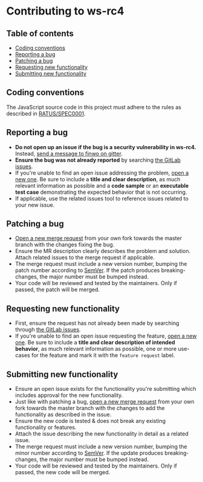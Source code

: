 # Contributing to ws-rc4

## Table of contents

 - [Coding conventions](#coding-conventions)
 - [Reporting a bug](#reporting-a-bug)
 - [Patching a bug](#patching-a-bug)
 - [Requesting new functionality](#requesting-new-functionality)
 - [Submitting new functionality](#submitting-new-functionality)


## Coding conventions

The JavaScript source code in this project must adhere to the rules as described in [RATUS/SPEC0001][RATUS/SPEC0001].

## Reporting a bug

 - **Do not open up an issue if the bug is a security vulnerability in ws-rc4.** Instead,
   [send a message to finwo on gitter][gitter/finwo].
 - **Ensure the bug was not already reported** by searching [the GitLab issues][issues].
 - If you're unable to find an open issue addressing the problem,
   [open a new one][issues/new]. Be sure to include a **title and clear description**, as much relevant information as
   possible and a **code sample** or an **executable test case** demonstrating the expected behavior that is not
   occurring.
 - If applicable, use the related issues tool to reference issues related to your new issue.

## Patching a bug

 - [Open a new merge request][merge_requests/new] from your own fork towards the master branch with the changes fixing
   the bug.
 - Ensure the MR description clearly describes the problem and solution. Attach related issues to the merge request if
   applicable.
 - The merge request must include a new version number, bumping the patch number according to [SemVer][semver]. If the
   patch produces breaking-changes, the major number must be bumped instead.
 - Your code will be reviewed and tested by the maintainers. Only if passed, the patch will be merged.

## Requesting new functionality

 - First, ensure the request has not already been made by searching through [the GitLab issues][issues].
 - If you're unable to find an open issue requesting the feature, [open a new one][issues/new]. Be sure to include a
   **title and clear description of intended behavior**, as much relevant information as possible, one or more use-cases
   for the feature and mark it with the `feature request` label.
   
## Submitting new functionality

 - Ensure an open issue exists for the functionality you're submitting which includes approval for the new
   functionality.
 - Just like with patching a bug, [open a new merge request][merge_requests/new] from your own fork towards the master
   branch with the changes to add the functionality as described in the issue.
 - Ensure the new code is tested & does not break any existing functionality or features.
 - Attach the issue describing the new functionality in detail as a related issue.
 - The merge request must include a new version number, bumping the minor number according to [SemVer][semver]. If the
   update produces breaking-changes, the major number must be bumped instead.
 - Your code will be reviewed and tested by the maintainers. Only if passed, the new code will be merged.

[RATUS/SPEC0001]: https://gitlab.com/ratusbv/specifications/raw/master/spec/0001.txt
[gitter/finwo]: https://gitter.im/finwo
[issues]: https://gitlab.com/finwo/ws-rc4/issues
[issues/new]: https://gitlab.com/finwo/ws-rc4/issues/new
[merge_requests/new]: https://gitlab.com/finwo/ws-rc4/merge_requests/new
[semver]: http://semver.org

